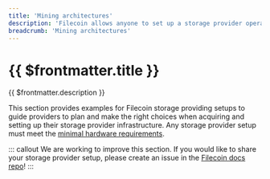 ```yaml
---
title: 'Mining architectures'
description: 'Filecoin allows anyone to set up a storage provider operation to participate in a global, distributed storage market.'
breadcrumb: 'Mining architectures'
---
```


# {{ $frontmatter.title }}

{{ $frontmatter.description }}

This section provides examples for Filecoin storage providing setups to guide providers to plan and make the right choices when acquiring and setting up their storage provider infrastructure. Any storage provider setup must meet the [minimal hardware requirements](hardware-requirements.md).

::: callout
We are working to improve this section. If you would like to share your storage provider setup, please create an issue in the [Filecoin docs repo](https://github.com/filecoin-project/filecoin-docs/issues)!
:::
